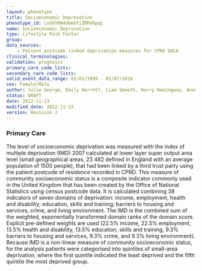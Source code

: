 ```yaml
---
layout: phenotype
title: Socioeconomic Deprevation
phenotype_id: LndXYRN4dmmhTiZMRkRpqL
name: Socioeconomic Deprevation
type: Lifestyle Risk Factor
group: 
data_sources:
    - Patient postcode linked deprivation measures for CPRD GOLD
clinical_terminologies:
validation: prognosis
primary_care_code_lists: 
secondary_care_code_lists: 
valid_event_data_range: 01/01/1999 - 01/07/2016
sex: Female/Male
author: Julie George, Emily Herrett, Liam Smeeth, Harry Hemingway, Anoop Shah, Spiros Denaxas
status: DRAFT
date: 2012-11-23
modified_date: 2012-11-23
version: Revision 2
---
```


### Primary Care

The level of socioeconomic deprivation was measured with the index of multiple deprivation (IMD) 2007 calculated at lower layer super output area level (small geographical areas, 23 482 defined in England with an average population of 1500 people), that had been linked by a third trust party using the patient postcode of residence recorded in CPRD. This measure of community socioeconomic status is a composite indicator commonly used in the United Kingdom that has been created by the Office of National Statistics using census postcode data. It is calculated combining 38 indicators of seven domains of deprivation: income, employment, health and disability; education, skills and training; barriers to housing and services, crime, and living environment. The IMD is the combined sum of the weighted, exponentially transformed domain ranks of the domain score. Explicit pre-defined weights are used (22.5% income, 22.5% employment, 13.5% health and disability, 13.5% education, skills and training, 9.3% barriers to housing and services, 9.3% crime, and 9.3% living environment). Because IMD is a non-linear measure of community socioeconomic status, for the analysis patients were categorised into quintiles of small-area deprivation, where the first quintile indicated the least deprived and the fifth quintile the most deprived group. 



